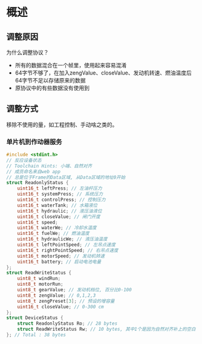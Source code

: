 # 概述

## 调整原因

为什么调整协议？

- 所有的数据混合在一个帧里，使用起来容易混淆
- 64字节不够了，在加入zengValue、closeValue、发动机转速、燃油温度后64字节不足以存储原来的数据
- 原协议中的有些数据没有使用到

## 调整方式

移除不使用的量，如工程控制、手动啥之类的。

### 单片机到作动器服务

```c
#include <stdint.h>
// 反应设备状态
// Toolchain Hints: 小端、自然对齐
// 成员命名来自web app
// 总是位于Frame的Data区域, 从Data区域的地址0开始
struct ReadonlyStatus {
    uint16_t leftPress; // 左油杆压力
    uint16_t systemPress; // 系统压力
    uint16_t controlPress; // 控制压力
    uint16_t waterTank; // 水箱液位
    uint16_t hydraulic; // 液压油液位
    uint16_t closeValue; // 闸门开度
    uint16_t speed;
    uint16_t waterWe; // 冷却水温度
    uint16_t fuelWe; // 燃油温度
    uint16_t hydraulicWe; // 液压油温度
    uint16_t leftPointSpeed; // 左吊点速度
    uint16_t rightPointSpeed; // 右吊点速度
    uint16_t motorSpeed; // 发动机转速
    uint16_t battery; // 启动电池电量
};
struct ReadWriteStatus {
    uint8_t windRun;
    uint8_t motorRun;
    uint8_t gearValue; // 发动机档位, 百分比0-100
    uint8_t zengValue; // 0,1,2,3
    uint8_t zengPreset[3]; // 预设的增容量
    uint16_t closeValue; // 0-300 cm
};
struct DeviceStatus {
    struct ReadonlyStatus Ro; // 28 bytes
    struct ReadWriteStatus Rw; // 10 bytes, 其中1个是因为自然对齐补上的空白
}; // Total : 38 bytes
```


